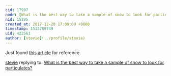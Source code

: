 ```yaml
---
cid: 17997
node: [What is the best way to take a sample of snow to look for particulates? ](../notes/stevie/12-19-2017/what-s-the-best-way-to-take-a-sample-of-snow-to-look-for-particulates)
nid: 15395
created_at: 2017-12-20 17:09:09 +0000
timestamp: 1513789749
uid: 422561
author: [stevie](../profile/stevie)
---
```


Just found [this article](https://www.fs.fed.us/rm/pubs_exp_for/glees/exp_for_glees_1994_clow.pdf)  for reference. 

[stevie](../profile/stevie) replying to: [What is the best way to take a sample of snow to look for particulates? ](../notes/stevie/12-19-2017/what-s-the-best-way-to-take-a-sample-of-snow-to-look-for-particulates)

